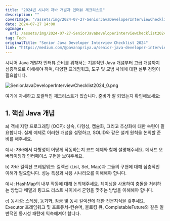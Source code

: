 ```yaml
---
title: "2024년 시니어 자바 개발자 인터뷰 체크리스트"
description: ""
coverImage: "/assets/img/2024-07-27-SeniorJavaDeveloperInterviewChecklist2024_0.png"
date: 2024-07-27 14:00
ogImage: 
  url: /assets/img/2024-07-27-SeniorJavaDeveloperInterviewChecklist2024_0.png
tag: Tech
originalTitle: "Senior Java Developer Interview Checklist 2024"
link: "https://medium.com/@pavanapriya.u/senior-java-developer-interview-checklist-7594b9a8a3ac"
---
```



시니어 Java 개발자 인터뷰 준비를 위해서는 기본적인 Java 개념부터 고급 개념까지 심층적으로 이해해야 하며, 다양한 프레임워크, 도구 및 모범 사례에 대한 실무 경험이 필요합니다.

![SeniorJavaDeveloperInterviewChecklist2024_0.png](/assets/img/2024-07-27-SeniorJavaDeveloperInterviewChecklist2024_0.png)

여기에 자세하고 포괄적인 체크리스트가 있습니다. 준비가 잘 되었는지 확인해보세요:

## 1. 핵심 Java 개념

<div class="content-ad"></div>

a) 객체 지향 프로그래밍 (OOP): 상속, 다형성, 캡슐화, 그리고 추상화에 대한 숙련이 필요합니다. 실제 예제로 이러한 개념을 설명하고, SOLID와 같은 설계 원칙을 논의할 준비를 해주세요.

예시: 자바에서 다형성이 어떻게 작동하는지 코드 예제와 함께 설명해주세요. 메서드 오버라이딩과 인터페이스 구현을 보여주세요.

b) 자바 컬렉션 프레임워크: 컬렉션 (List, Set, Map)과 그들의 구현에 대해 심층적인 이해가 필요합니다. 성능 특성과 사용 시나리오를 이해해야 합니다.

예시: HashMap의 내부 작동에 대해 논의해주세요. 체이닝을 사용하여 충돌을 처리하는 방법과 배열과 링크드 리스트 사이에서 균형을 맞추는 방법을 이해해야 합니다.

<div class="content-ad"></div>

c) 동시성: 스레딩, 동기화, 잠금 및 동시 컬렉션에 대한 전문지식을 갖추세요. Executor 프레임워크 및 프로듀서-컨슈머, 블로킹 큐, CompletableFuture와 같은 일반적인 동시성 패턴에 익숙해져야 합니다.